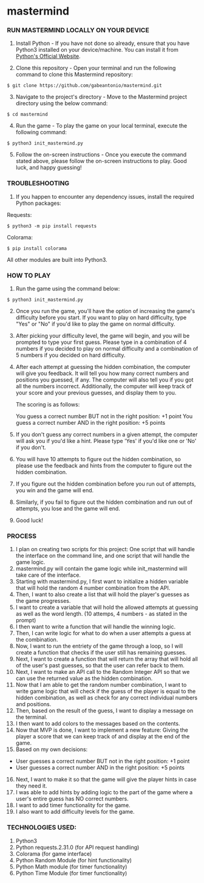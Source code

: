 # mastermind

### RUN MASTERMIND LOCALLY ON YOUR DEVICE

1. Install Python - If you have not done so already, ensure that you have Python3 installed on your device/machine. You can install it from [Python's Official Website](https://www.python.org/).

2. Clone this repository - Open your terminal and run the following command to clone this Mastermind repository:

```
$ git clone https://github.com/gabeantonio/mastermind.git
```

3. Navigate to the project's directory - Move to the Mastermind project directory using the below command:

```
$ cd mastermind
```

4. Run the game - To play the game on your local terminal, execute the following command:

```
$ python3 init_mastermind.py
```

5. Follow the on-screen instructions - Once you execute the command stated above, please follow the on-screen instructions to play. Good luck, and happy guessing!

### TROUBLESHOOTING

1. If you happen to encounter any dependency issues, install the required Python packages:

Requests:

```
$ python3 -m pip install requests
```

Colorama:

```
$ pip install colorama
```

All other modules are built into Python3.

### HOW TO PLAY

1. Run the game using the command below:

```
$ python3 init_mastermind.py
```
2. Once you run the game, you'll have the option of increasing the game's difficulty before you start. If you want to play on hard difficulty, type "Yes" or "No" if you'd like to play the game on normal difficulty.

3. After picking your difficulty level, the game will begin, and you will be prompted to type your first guess. Please type in a combination of 4 numbers if you decided to play on normal difficulty and a combination of 5 numbers if you decided on hard difficulty. 

4. After each attempt at guessing the hidden combination, the computer will give you feedback. It will tell you how many correct numbers and positions you guessed, if any. The computer will also tell you if you got all the numbers incorrect. Additionally, the computer will keep track of your score and your previous guesses, and display them to you. 

    The scoring is as follows:

    You guess a correct number BUT not in the right position: +1 point
    You guess a correct number AND in the right position: +5 points

5. If you don't guess any correct numbers in a given attempt, the computer will ask you if you'd like a hint. Please type 'Yes' if you'd like one or 'No' if you don't.

6. You will have 10 attempts to figure out the hidden combination, so please use the feedback and hints from the computer to figure out the hidden combination. 

7. If you figure out the hidden combination before you run out of attempts, you win and the game will end. 

8. Similarly, if you fail to figure out the hidden combination and run out of attempts, you lose and the game will end.

9. Good luck!


### PROCESS

1. I plan on creating two scripts for this project: One script that will handle the interface on the command line, and one script that will handle the game logic.
2. mastermind.py will contain the game logic while init_mastermind will take care of the interface.
3. Starting with mastermind.py, I first want to initialize a hidden variable that will hold the random 4 number combination from the API. 
4. Then, I want to also create a list that will hold the player's guesses as the game progresses.
5. I want to create a variable that will hold the allowed attempts at guessing as well as the word length. (10 attemps, 4 numbers - as stated in the prompt)
6. I then want to write a function that will handle the winning logic.
7. Then, I can write logic for what to do when a user attempts a guess at the combination.
8. Now, I want to run the entriety of the game through a loop, so I will create a function that checks if the user still has remaining guesses.
9. Next, I want to create a function that will return the array that will hold all of the user's past guesses, so that the user can refer back to them.
10. Next, I want to make an API call to the Random Integer API so that we can use the returned value as the hidden combination. 
11. Now that I am able to get the random number combination, I want to write game logic that will check if the guess of the player is equal to the hidden combination, as well as check for any correct individual numbers and positions.
12. Then, based on the result of the guess, I want to display a message on the terminal.
13. I then want to add colors to the messages based on the contents.
14. Now that MVP is done, I want to implement a new feature: Giving the player a score that we can keep track of and display at the end of the game.
15. Based on my own decisions:

- User guesses a correct number BUT not in the right position: +1 point
- User guesses a correct number AND in the right position: +5 points

16. Next, I want to make it so that the game will give the player hints in case they need it.
17. I was able to add hints by adding logic to the part of the game where a user's entire guess has NO correct numbers.
18. I want to add timer functionality for the game.
19. I also want to add difficulty levels for the game.


### TECHNOLOGIES USED:
1. Python3
2. Python requests.2.31.0 (for API request handling)
3. Colorama (for game interface)
4. Python Random Module (for hint functionality)
5. Python Math module (for timer functionality)
6. Python Time Module (for timer functionality)